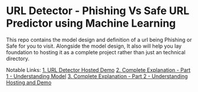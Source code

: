 # URL Detector - Phishing Vs Safe URL Predictor using Machine Learning
This repo contains the model design and definition of a url being Phishing or Safe for you to visit. Alongside the model design, It also will help you lay foundation to hosting it as a complete project rather than just an technical directory.

Notable Links:
[1. URL Detector Hosted Demo]()
[2. Complete Explanation - Part 1 - Understanding Model]()
[3. Complete Explanation - Part 2 - Understanding Hosting and Demo]()